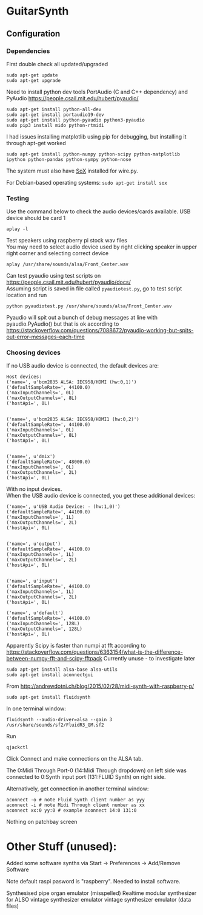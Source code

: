 # GuitarSynth

## Configuration
### Dependencies
First double check all updated/upgraded
```
sudo apt-get update
sudo apt-get upgrade
```

Need to install python dev tools PortAudio (C and C++ dependency) and PyAudio
https://people.csail.mit.edu/hubert/pyaudio/

```
sudo apt-get install python-all-dev
sudo apt-get install portaudio19-dev
sudo apt-get install python-pyaudio python3-pyaudio
sudo pip3 install mido python-rtmidi
```

I had issues installing matplotlib using pip for debugging, but installing it through apt-get worked
```
sudo apt-get install python-numpy python-scipy python-matplotlib ipython python-pandas python-sympy python-nose
```

The system must also have [SoX](http://sox.sourceforge.net/) installed for wire.py.

For Debian-based operating systems: `sudo apt-get install sox`

### Testing
Use the command below to check the audio devices/cards available.
USB device should be card 1
```
aplay -l
```
Test speakers using raspberry pi stock wav files  
You may need to select audio device used by right clicking speaker in upper right
corner and selecting correct device
```
aplay /usr/share/sounds/alsa/Front_Center.wav
```
Can test pyaudio using test scripts on https://people.csail.mit.edu/hubert/pyaudio/docs/  
Assuming script is saved in file called `pyaudiotest.py`, go to test script location and run 
```
python pyaudiotest.py /usr/share/sounds/alsa/Front_Center.wav
```
Pyaudio will spit out a bunch of debug messages at line with pyaudio.PyAudio()
but that is ok according to https://stackoverflow.com/questions/7088672/pyaudio-working-but-spits-out-error-messages-each-time

### Choosing devices
If no USB audio device is connected, the default devices are:
```
Host devices:
('name=', u'bcm2835 ALSA: IEC958/HDMI (hw:0,1)')
('defaultSampleRate=', 44100.0)
('maxInputChannels=', 0L)
('maxOutputChannels=', 8L)
('hostApi=', 0L)


('name=', u'bcm2835 ALSA: IEC958/HDMI1 (hw:0,2)')
('defaultSampleRate=', 44100.0)
('maxInputChannels=', 0L)
('maxOutputChannels=', 8L)
('hostApi=', 0L)


('name=', u'dmix')
('defaultSampleRate=', 48000.0)
('maxInputChannels=', 0L)
('maxOutputChannels=', 2L)
('hostApi=', 0L)
```

With no input devices.  
When the USB audio device is connected, you get these additional devices:
```
('name=', u'USB Audio Device: - (hw:1,0)')
('defaultSampleRate=', 44100.0)
('maxInputChannels=', 1L)
('maxOutputChannels=', 2L)
('hostApi=', 0L)


('name=', u'output')
('defaultSampleRate=', 44100.0)
('maxInputChannels=', 1L)
('maxOutputChannels=', 2L)
('hostApi=', 0L)


('name=', u'input')
('defaultSampleRate=', 44100.0)
('maxInputChannels=', 1L)
('maxOutputChannels=', 2L)
('hostApi=', 0L)

('name=', u'default')
('defaultSampleRate=', 44100.0)
('maxInputChannels=', 128L)
('maxOutputChannels=', 128L)
('hostApi=', 0L)
```

Apparently Scipy is faster than numpi at fft according to https://stackoverflow.com/questions/6363154/what-is-the-difference-between-numpy-fft-and-scipy-fftpack
Currently unuse - to investigate later

```
sudo apt-get install alsa-base alsa-utils
sudo apt-get install aconnectgui
```

From http://andrewdotni.ch/blog/2015/02/28/midi-synth-with-raspberry-p/
```
sudo apt-get install fluidsynth
```

In one terminal window:

```
fluidsynth --audio-driver=alsa --gain 3 /usr/share/sounds/sf2/FluidR3_GM.sf2
```

Run
```
qjackctl
```
Click Connect and make connections on the ALSA tab.

The 0:Midi Through Port-0 (14:Midi Through dropdown) on left side was connected to
0:Synth input port (131:FLUID Synth) on right side.


Alternatively, get connection in another terminal window:
```
aconnect -o # note Fluid Synth client number as yyy
aconnect -i # note Midi Through client number as xx
aconnect xx:0 yy:0 # example aconnect 14:0 131:0
```



Nothing on patchbay screen


# Other Stuff (unused):

Added some software synths via Start -> Preferences -> Add/Remove Software

Note default raspi pasword is "raspberry".  Needed to install software.

Synthesised pipe organ emulator (misspelled)
Realtime modular synthesizer for ALSO
vintage synthesizer emulator
vintage synthesizer emulator (data files)